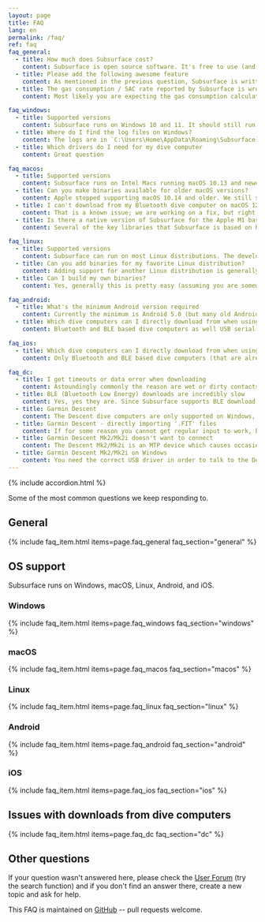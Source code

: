 ```yaml
---
layout: page
title: FAQ
lang: en
permalink: /faq/
ref: faq
faq_general:
  - title: How much does Subsurface cost?
    content: Subsurface is open source software. It's free to use (and no, we aren't looking for donations, either). It's written by a group of enthusiasts who do this in their spare time - including providing the Subsurface Cloud storage and all the other infrastructure. Please understand that this also means that they will respond to your requests when they have time, and they generally don't appreciate being treated like the support team of a commercial vendor. If you'd like a commercial dive log program, there are plenty others to choose from.
  - title: Please add the following awesome feature
    content: As mentioned in the previous question, Subsurface is written and maintained by volunteers. It also has several ten thousand users. The current feature set aims to find a reasonable balance between a user experience that is easy to understand, and addressing the most commonly requested features. New features often get rejected if none of the existing developers feel strongly that they would make a significant difference to the majority of our users.
  - title: The gas consumption / SAC rate reported by Subsurface is wrong
    content: Most likely you are expecting the gas consumption calculation to follow the naive idea gas laws. Unfortunately, real gases aren't ideal gases. And Subsurface [takes the compressibility of gases into account](https://thetheoreticaldiver.org/wordpress/index.php/2017/11/02/when-real-gas-corrections-matter/).

faq_windows:
  - title: Supported versions
    content: Subsurface runs on Windows 10 and 11. It should still run on Windows 8 (but then, why would you want to run that). Older versions aren't supported anymore. Please look at the Windows section below for OS specific questions.
  - title: Where do I find the log files on Windows?
    content: The logs are in `C:\Users\Home\AppData\Roaming\Subsurface` in the two files `subsurface_out.log` and `subsurface_err.log`
  - title: Which drivers do I need for my dive computer
    content: Great question

faq_macos:
  - title: Supported versions
    content: Subsurface runs on Intel Macs running macOS 10.13 and newer. Subsurface runs on M1 Macs in Rosettastone emulation mode. Please look at the macOS section below for OS specific questions.
  - title: Can you make binaries available for older macOS versions?
    content: Apple stopped supporting macOS 10.14 and older. We still support 10.13 and 10.14 - adding even older versions creates a lot of work for the developers for an increasingly small audience
  - title: I can't download from my Bluetooth dive computer on macOS 12 / Monterey
    content: That is a known issue; we are working on a fix, but right now the only option is to download using a mobile device / Subsurface-mobile and sync your dive log using Subsurface Cloud.
  - title: Is there a native version of Subsurface for the Apple M1 based Macs
    content: Several of the key libraries that Subsurface is based on have only incomplete support for M1 based Macs. We are working on a limited M1 build, but for now you are better off running the Intel binaries.

faq_linux:
  - title: Supported versions
    content: Subsurface can run on most Linux distributions. The developers actively maintain builds for current Fedora, openSUSE, and Ubuntu releases. There's also a Subsurface Snap and an AppImage. Generally try a distribution specific binary first. If that doesn't work, try the Snap or the AppImage. Please look at the Linux section below for more questions.
  - title: Can you add binaries for my favorite Linux distribution?
    content: Adding support for another Linux distribution is generally a lot of work and given the tiny user numbers not likely to happen. But please, talk to us if you think there is a distribution that we should add instead of the three that we currently support (Fedora, openSUSE, Ubuntu).
  - title: Can I build my own binaries?
    content: Yes, generally this is pretty easy (assuming you are somewhat familiar with C/C++ development under Linux). The `INSTALL` file in the source directory should get you started. Reach out to the developers if you need help beyond that (because likely that means we need to update the `INSTALL` file...)

faq_android:
  - title: What's the minimum Android version required
    content: Currently the minimum is Android 5.0 (but many old Android versions have other issues running Subsurface-mobile, e.g. issues with the SSL certificates used on our servers).
  - title: Which dive computers can I directly download from when using Subsurface-mobile on Android
    content: Bluetooth and BLE based dive computers as well USB serial dive computers should generally work (assuming they are supported by Subsurface at all, of course). What doesn't work are other USB devices (like USB HID (e.g., Suunto EON Steel family), USB storage (e.g., Uemis Zurich), MTP (e.g., Garmin)).

faq_ios:
  - title: Which dive computers can I directly download from when using Subsurface-mobile on iOS
    content: Only Bluetooth and BLE based dive computers (that are already supported in Subsurface) work with iOS devices. No cable based downloads are possible.

faq_dc:
  - title: I get timeouts or data error when downloading
    content: Astoundingly commonly the reason are wet or dirty contacts or a low battery. It doesn't matter if the dive computer turns on. Download mode often requires much higher stable voltage to work. And sadly we even have seen situations where the vendor dive log will work (because it can do a much better job at 'error correction'), but Subsurface won't download until you have a fresh battery and really clean and really dry contacts.
  - title: BLE (Bluetooth Low Energy) downloads are incredibly slow
    content: Yes, yes they are. Since Subsurface supports BLE download from many different dive computers from many different vendors, the code is often not as well tuned for a specific dive computer as the vendor app can be. So unfortunately these downloads are painfully slow. Usually downloading a few dives a day is tedious, but not horrible. But especially a first download with a hundred or more dives can take an hour and longer - and sometimes it is hard to complete the download without running into errors that lead the download to abort. It really pays off to download early and often. And if the dive computer offers a way to download with a USB cable (in addition to BLE, like for example the Suunto EON Steel family), that is definitely preferable especially for that first download.
  - title: Garmin Descent
    content: The Descent dive computers are only supported on Windows, macOS, and Linux, and only for cable based download. There are no plans to support BLE downloads on any platform.
  - title: Garmin Descent - directly importing '.FIT' files
    content: If for some reason you cannot get regular input to work, but have access to the `.FIT` files, you can still use Subsurface to import (or better, download) those. Simply create a folder `...somepath.../Garmin/Activity` and copy the `.FIT` files into that folder. Now start a Subsurface download and enter `...somepath...` (without the `Garmin/Actity` part) in the Connection field and press Download.
  - title: Garmin Descent Mk2/Mk2i doesn't want to connect
    content: The Descent Mk2/Mk2i is an MTP device which causes occasional problems when trying to download from it using Subsurface. MTP supports only a single connection, so other MTP apps may prevent Subsurface from talking to your dive computer. Exit apps like the Android File Transfer.
  - title: Garmin Descent Mk2/Mk2i on Windows
    content: You need the correct USB driver in order to talk to the Descent Mk2/Mk2i:<br>- download [Zadig 2.6](https://zadig.akeo.ie/) and run it<br>- plug in the Descent and select MTP<br>- wait for Zadig to offer the Descent as an option (this may require an unplug / replug cycle)<br>- select the Descent and tell Zadig to install `libusb-win32` (wait for this to finish which takes a while)<br>- unplug the Descent and plug it back in, again selecting MTP<br>- now Subsurface is able to download from it (don't enter anything in the connection field
---
```



{% include accordion.html %}

Some of the most common questions we keep responding to.

<h2>General</h2>

{% include faq_item.html items=page.faq_general faq_section="general" %}

<h2>OS support</h2>

Subsurface runs on Windows, macOS, Linux, Android, and iOS.

<h3>Windows</h3>

{% include faq_item.html items=page.faq_windows faq_section="windows" %}

<h3>macOS</h3>

{% include faq_item.html items=page.faq_macos faq_section="macos" %}

<h3>Linux</h3>

{% include faq_item.html items=page.faq_linux faq_section="linux" %}

<h3>Android</h3>

{% include faq_item.html items=page.faq_android faq_section="android" %}

<h3>iOS</h3>

{% include faq_item.html items=page.faq_ios faq_section="ios" %}

<h2>Issues with downloads from dive computers</h2>

{% include faq_item.html items=page.faq_dc faq_section="dc" %}

<h2>Other questions</h2>

If your question wasn't answered here, please check the [User Forum](https://subsurface-divelog.org/user-forum/) (try the search function) and if you don't find an answer there, create a new topic and ask for help.

This FAQ is maintained on [GitHub](https://github.com/subsurface/subsurface.github.io) -- pull requests welcome.
